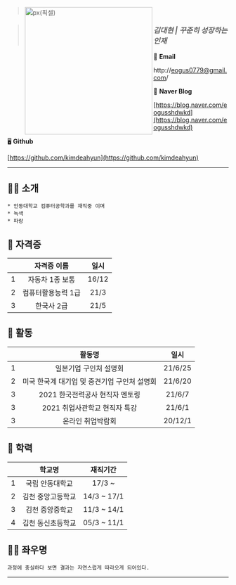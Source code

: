> <img src="https://user-images.githubusercontent.com/55431809/123609091-5292fe80-d83a-11eb-971d-b8d199eb81a5.JPG" width="290px" height="290px" title="px(픽셀)" align="left"></img><br/>

>  ### ***김대현  | 꾸준히 성장하는 인재***

📧  **Email**

http://eogus0779@gmail.com/

📙  **Naver Blog**

[https://blog.naver.com/eogusshdwkd](https://blog.naver.com/eogusshdwkd)

🖥  **Github**

[https://github.com/kimdeahyun](https://github.com/kimdeahyun)

<hr/>

## 🙋‍♀️ 소개

```
* 안동대학교 컴퓨터공학과를 재직중 이며 
* 녹색
* 파랑
```

## 📜 자격증

| | 자격증 이름 | 일시 | 
| :-: | :-: | :-: | 
| 1 | 자동차 1종 보통 | 16/12 |
| 2 | 컴퓨터활용능력 1급  | 21/3 | 
| 3 | 한국사 2급 | 21/5 |

## 🧩 활동

| | 활동명 | 일시 | 
| :-: | :-: | :-: | 
| 1 | 일본기업 구인처 설명회 | 21/6/25 |
| 2 | 미국 한국계 대기업 및 중견기업 구인처 설명회 | 21/6/20 | 
| 3 | 2021 한국전력공사 현직자 멘토링 | 21/6/7 | 
| 3 | 2021 취업사관학교 현직자 특강 | 21/6/1 | 
| 3 | 온라인 취업박람회 | 20/12/1 | 

## 🏫 학력

| | 학교명 | 재직기간 | 
| :-: | :-: | :-: | 
| 1 | 국립 안동대학교 | 17/3 ~ |
| 2 | 김천 중앙고등학교 | 14/3 ~ 17/1 | 
| 3 | 김천 중앙중학교 | 11/3 ~ 14/1 | 
| 4 | 김천 동신초등학교 | 05/3 ~ 11/1 | 

## 👊🏼 좌우명

```
과정에 충실하다 보면 결과는 자연스럽게 따라오게 되어있다.
```

<hr/>
